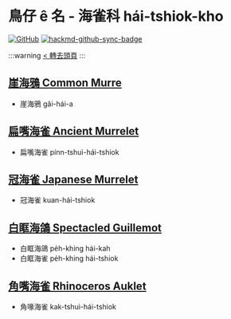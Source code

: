 # 鳥仔 ê 名 - 海雀科 hái-tshiok-kho

[![GitHub](https://img.shields.io/badge/GitHub-black?logo=github)](https://github.com/siansiansu/tsiau-a-e-mia)
[![hackmd-github-sync-badge](https://hackmd.io/r1BSYkjVQ8WZlXVfJsIOyw/badge)](https://hackmd.io/r1BSYkjVQ8WZlXVfJsIOyw)

:::warning
[< 轉去頭頁](https://hackmd.io/@siansiansu/Hy4VzNvha)
:::

## [崖海鴉 Common Murre](https://ebird.org/species/commur)

- 崖海鴉 gâi-hái-a

## [扁嘴海雀 Ancient Murrelet](https://ebird.org/species/ancmur)

- 扁嘴海雀 pínn-tshuì-hái-tshiok

## [冠海雀 Japanese Murrelet](https://ebird.org/species/japmur1)

- 冠海雀 kuan-hái-tshiok

## [白眶海鴿 Spectacled Guillemot](https://ebird.org/species/spegui1)

- 白眶海鴿 pe̍h-khing hái-kah
- 白眶海雀 pe̍h-khing hái-tshiok

## [角嘴海雀 Rhinoceros Auklet](https://ebird.org/species/rhiauk)

- 角喙海雀 kak-tshuì-hái-tshiok
